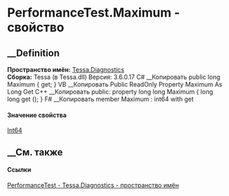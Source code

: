 # PerformanceTest.Maximum - свойство
##  __Definition
 **Пространство имён:** [Tessa.Diagnostics](N_Tessa_Diagnostics.htm)  
 **Сборка:** Tessa (в Tessa.dll) Версия: 3.6.0.17
C# __Копировать
     public long Maximum { get; }
VB __Копировать
     Public ReadOnly Property Maximum As Long
    	Get
C++ __Копировать
     public:
    property long long Maximum {
    	long long get ();
    }
F# __Копировать
     member Maximum : int64 with get
#### Значение свойства
[Int64](https://learn.microsoft.com/dotnet/api/system.int64)
##  __См. также
#### Ссылки
[PerformanceTest - ](T_Tessa_Diagnostics_PerformanceTest.htm)
[Tessa.Diagnostics - пространство имён](N_Tessa_Diagnostics.htm)
